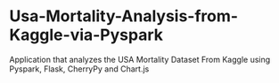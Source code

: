 # Usa-Mortality-Analysis-from-Kaggle-via-Pyspark
Application that analyzes the USA Mortality Dataset From Kaggle using Pyspark, Flask, CherryPy and Chart.js
